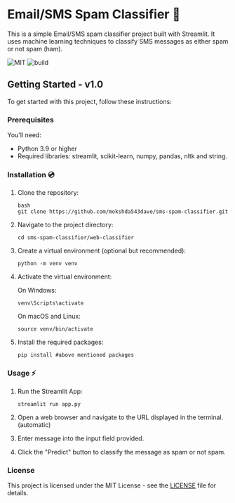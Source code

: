 # Email/SMS Spam Classifier 🚀

This is a simple Email/SMS spam classifier project built with Streamlit. It uses machine learning techniques to classify SMS messages as either spam or not spam (ham).

![MIT](https://img.shields.io/badge/MIT%20-License-blue) ![build](https://img.shields.io/badge/build-v1.0.0-green)

## Getting Started - v1.0

To get started with this project, follow these instructions:

### Prerequisites

You'll need:

- Python 3.9 or higher
- Required libraries: streamlit, scikit-learn, numpy, pandas, nltk and string.

### Installation 💿

1. Clone the repository:
   ```
   bash
   git clone https://github.com/mokshda543dave/sms-spam-classifier.git
   ```
2. Navigate to the project directory:
   ```
   cd sms-spam-classifier/web-classifier
   ```
3. Create a virtual environment (optional but recommended):

   ```
   python -m venv venv
   ```

4. Activate the virtual environment:

   On Windows:

   ```
   venv\Scripts\activate
   ```

   On macOS and Linux:

   ```
   source venv/bin/activate
   ```

5. Install the required packages:
   ```
   pip install #above mentioned packages
   ```

### Usage ⚡

1. Run the Streamlit App:

   ```
   streamlit run app.py
   ```

2. Open a web browser and navigate to the URL displayed in the terminal. (automatic)

3. Enter message into the input field provided.

4. Click the "Predict" button to classify the message as spam or not spam.

### License

This project is licensed under the MIT License - see the [LICENSE](/LICENSE.txt) file for details.
